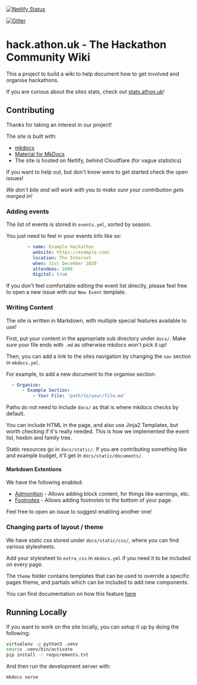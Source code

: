 [![Netlify Status](https://api.netlify.com/api/v1/badges/197c452f-493f-48ad-8b45-caf7ec9c9766/deploy-status)](https://app.netlify.com/sites/cranky-hermann-f72f70/deploys)

[![Gitter](https://badges.gitter.im/hack-athon-uk/community.svg)](https://gitter.im/hack-athon-uk/community?utm_source=badge&utm_medium=badge&utm_campaign=pr-badge)

# hack.athon.uk - The Hackathon Community Wiki

This a project to build a wiki to help document how to get involved and organise
hackathons.

If you are curious about the sites stats, check out
[stats.athon.uk](https://stats.athon.uk)!

## Contributing

Thanks for taking an interest in our project!

The site is built with:

* [mkdocs](https://www.mkdocs.org/)
* [Material for MkDocs](https://squidfunk.github.io/mkdocs-material/)
* The site is hosted on Netlify, behind Cloudflare (for vague statistics)

If you want to help out, but don't know were to get started check the open
issues!

*We don't bite and will work with you to make sure your contribution gets merged
in!*

### Adding events

The list of events is stored in `events.yml`, sorted by season.

You just need to feel in your events info like so:

```yaml
        - name: Example Hackathon
          website: https://example.com/
          location: The Internet
          when: 31st December 2020
          attendees: 1000
          digital: true
```

If you don't feel comfortable editing the event list directly, please feel free
to open a new issue with our `New Event` template.

### Writing Content

The site is written in Markdown, with multiple special features available to use!

First, put your content in the appropriate sub directory under `docs/`. Make
sure your file ends with `.md` as otherwise mkdocs won't pick it up!

Then, you can add a link to the sites navigation by changing the `nav` section
in `mkdocs.yml`.

For example, to add a new document to the organise section:

```yaml
  - Organise:
      - Example Section:
          - Your File: 'path/to/your/file.md'
```

Paths do not need to include `docs/` as that is where mkdocs checks by default.

You can include HTML in the page, and also use Jinja2 Templates, but worth
checking if it's really needed. This is how we implemented the event list,
hexbin and family tree.

Static resources go in `docs/static/`. If you are contributing something like
and example budget, it'll get in `docs/static/documents/`.

#### Markdown Extentions

We have the following enabled:

* [Admonition](https://squidfunk.github.io/mkdocs-material/extensions/admonition/) - Allows adding block content, for things like warnings, etc.
* [Footnotes](https://squidfunk.github.io/mkdocs-material/extensions/footnotes/) - Allows adding footnotes to the bottom of your page.

Feel free to open an issue to suggest enabling another one!

### Changing parts of layout / theme

We have static css stored under `docs/static/css/`, where you can find various
stylesheets.

Add your stylesheet to `extra_css` in `mkdocs.yml` if you need it to be
included on every page.

The `theme` folder contains templates that can be used to override a specific
pages theme, and partials which can be included to add new components.

You can find documentation on how this feature [here](https://squidfunk.github.io/mkdocs-material/customization/)

## Running Locally

If you want to work on the site locally, you can setup it up by doing the
following:

```bash
virtualenv -p python3 .venv
source .venv/bin/activate
pip install -r requirements.txt
```

And then run the development server with:

```bash
mkdocs serve
```
